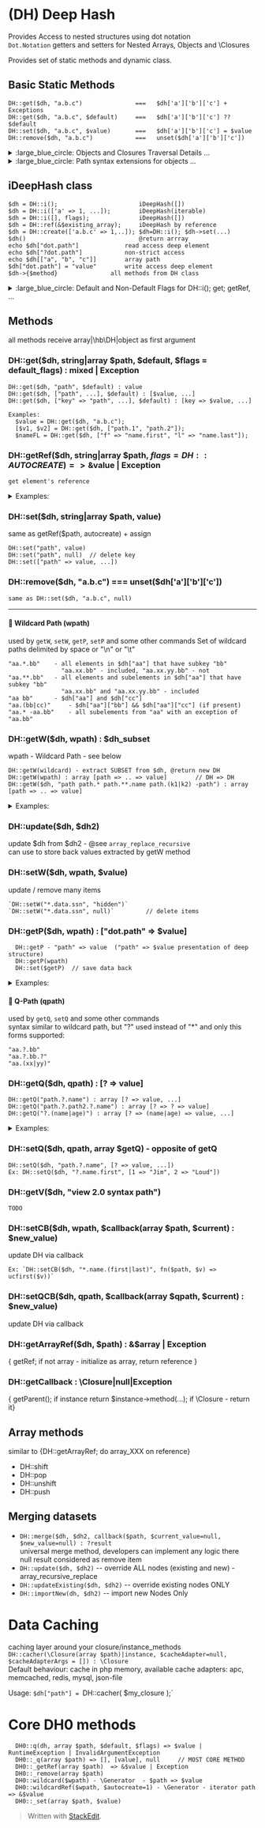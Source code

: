 #  (DH) Deep Hash
 
Provides Access to nested structures using dot notation<br>
`Dot.Notation` getters and setters for Nested Arrays, Objects and \Closures

Provides set of static methods and dynamic class.

## Basic Static Methods
    DH::get($dh, "a.b.c")               ===   $dh['a']['b']['c'] + Exceptions
    DH::get($dh, "a.b.c", $default)     ===   $dh['a']['b']['c'] ?? $default
    DH::set($dh, "a.b.c", $value)       ===   $dh['a']['b']['c'] = $value
    DH::remove($dh, "a.b.c")            ===   unset($dh['a']['b']['c'])

<details>
<summary>:large_blue_circle: Objects and Closures Traversal Details ...</summary>

### Closures Traversal
    closure.xxx            -- if closure have 0-arity, resolve apply "xxx" to result
    closure.xxx            -- if closure have 1-arity, return closure(xxx)
    closure.arg1.arg2...   -- if closure have N-arity, return closure(...$n_args)
						      apply remaining path to result
    variadicClosure.x.y... -- return variadicClosure(...$remaining_path)

### Object Traversal
    object.path.a.b.c...
        if object support \hb\deephash\GetInterface  - GET CONTEXT
          - return object->_q($remaining_path)
        if object support \hb\deephash\SetInterface  - SET CONTEXT
          - return object->_set($remaining_path, $value)
		check for special object-only path syntax
        if object is \ArrayAccess
          - array access ONLY  - see exceptions below
          - STOP all other checks
        if object is NOT \ArrayAccess
          - method  (same logic as for closure traversal)
          - property
          - __invoke()
          - __toArray()
        NOT-FOUND-EXCEPTION (when strict and no-default value)
</details>

<details>
<summary>:large_blue_circle: Path syntax extensions for objects ...</summary>

    *Special "object-only" cases*
    `object.@property`    	-- enforce property
    `object.&method`       		-- enforce method call (only usable for \ArrayAccess case)
    `object.:property`     	-- static property || CONSTANT (all upper case)
</details>

## iDeepHash class
 ```
$dh = DH::i();                       iDeepHash([])
$dh = DH::i(['a' => 1, ...]);        iDeepHash(iterable)
$dh = DH::i([], flags);              iDeepHash([])
$dh = DH::ref(&$existing_array);     iDeepHash by reference
$dh = DH::create(['a.b.c' => 1,..]); $dh=DH::i(); $dh->set(...)
$dh()                                @return arrray
echo $dh["dot.path"]		     read access deep element
echo $dh["?dot.path"]		     non-strict access
echo $dh[["a", "b", "c"]]	     array path
$dh["dot.path"] = "value"	     write access deep element
$dh->{$method} 			     all methods from DH class
```

<details>
<summary>:large_blue_circle: Default and Non-Default Flags for DH::i(); get; getRef, ...</summary>
	
### DEFAULT Flags (bit values)
* `STRICT` 	  - throw exception when no item and no default given
* `ERROR`	  - throw \Error when structural error (ex. traverse deep into int value)
* `AUTORESOLVE`   - when node is \Closure() or Method() - resolve it and return result
* `AUTOCREATE`    - used by `getRef` method only, create structure on access
    
### Non-DEFAULT Flags
* `SAVE_RESOLVED` - when node is \Closure or Method() - resolve it and store it BACK to DH MODIFYING original data<br><small>SAVE_RESOLVED=SAVE_RESOLVED_CLOSURES|SAVE_RESOLVED_METHODS</small>
	* `SAVE_RESOLVED_CLOSURES`
	* `SAVE_RESOLVED_METHODS`

You can achieve similar results with `DH::cacher( closure() )` method
	
</details>

## Methods
all methods receive array|\hb\DH|object as first argument

### DH::get($dh, string|array $path, $default, $flags = default_flags) : mixed | Exception  
    DH::get($dh, "path", $default) : value
    DH::get($dh, ["path", ...], $default) : [$value, ...]
    DH::get($dh, ["key" => "path", ...], $default) : [key => $value, ...]

    Examples:
      $value = DH::get($dh, "a.b.c");
      [$v1, $v2] = DH::get($dh, ["path.1", "path.2"]);
      $nameFL = DH::get($dh, ["f" => "name.first", "l" => "name.last"]);


### DH::getRef($dh, string|array $path, $flags = DH::AUTOCREATE) => \&$value | Exception
    get element's reference
<details>
<summary>Examples:</summary>

    $valueRef = DH::getRef($dh, "a.b.c");
    $valueRef = (int) $valueRef * 2 -1;
    $valueRef = DH::getRef($dh, ["a.b", "cc", "dd"]);
</details>

### DH::set($dh, string|array $path, value)
same as getRef($path, autocreate) + assign

    DH::set("path", value)
    DH::set("path", null)  // delete key
    DH::set(["path" => value, ...])

### DH::remove($dh, "a.b.c")            ===   unset($dh['a']['b']['c'])
    same as DH::set($dh, "a.b.c", null)

---
#### :cherries:	Wildcard Path (wpath)
used by `getW`, `setW`, `getP`, `setP` and some other commands
Set of wildcard paths delimited by space or "\n" or "\t"

	"aa.*.bb" 	 - all elements in $dh["aa"] that have subkey "bb"
				   "aa.xx.bb" - included, "aa.xx.yy.bb" - not 
	"aa.**.bb" 	 - all elements and subelements in $dh["aa"] that have subkey "bb"
				   "aa.xx.bb" and "aa.xx.yy.bb" - included
	"aa bb" 	 - $dh["aa"] and $dh["cc"]
	"aa.(bb|cc)"     - $dh["aa"]["bb"] && $dh["aa"]["cc"] (if present)
	"aa.* -aa.bb"    - all subelements from "aa" with an exception of "aa.bb"

### DH::getW($dh, wpath) : $dh_subset
wpath - Wildcard Path - see below

    DH::getW(wildcard) - extract SUBSET from $dh, @return new DH
    DH::getW(wpath) : array [path => .. => value]        // DH => DH
    DH::getW($dh, "path path.* path.**.name path.(k1|k2) -path") : array [path => .. => value]

<details>
<summary>Examples:</summary>

    $dh = [
	1 => ["name" => ["first" => "Joe", "last" => "Black"], "age" => 6500], 
	2 => ["name" => ["first" => "Silent", "last" => "Bob"], "age" => 28]]
    ];
    DH::getW($dh, "*.name.first");
        [ 1 => ["name" => ["first" => "Joe"]], [2 => ["name" => ["first" => "Silent"]] ]
    DH::getW($dh, "2.name.(first|last)");
	    [1 => ["name" => ["first" => "Joe", "last" => "Bob"]
    DH::getW($dh, "1.name.first 2.* -2.name");
	    [1 => ["name" => ["first" => "Joe"]], 2 => ["age" => 28]]
	    
</details>

### DH::update($dh, $dh2) 
update $dh from $dh2 - @see `array_replace_recursive`<br>can use to store back values extracted by getW method

### DH::setW($dh, wpath, $value)
update / remove many items

    `DH::setW("*.data.ssn", "hidden")`
    `DH::setW("*.data.ssn", null)`         // delete items

###  DH::getP($dh, wpath) : ["dot.path" => $value]
      DH::getP - "path" => value  ("path" => $value presentation of deep structure)
      DH::getP(wpath)
      DH::set($getP)  // save data back
<details>
<summary>Examples:</summary>

    $dh = [
	1 => ["name" => ["first" => "Joe", "last" => "Black"], "age" => 6500], 
	2 => ["name" => ["first" => "Silent", "last" => "Bob"], "age" => 28]]
    ];
    DH::getP($dh, "*.name.first");
        [ "1.name.first" => "Joe", ["2.name.first" => "Silent"]
    DH::getW($dh, "1.name.first 2.* -2.name");
	    ["1.name.first" => "Joe"], "2.age" => 28]
	    
</details>

#### :cherries:	Q-Path (qpath)
used by `getQ`, `setQ` and some other commands<br>
syntax similar to wildcard path, but "?" used instead of "*" and only this forms supported:    

    "aa.?.bb"
    "aa.?.bb.?"
    "aa.(xx|yy)"


### DH::getQ($dh, qpath) : [? => value]
    DH::getQ("path.?.name") : array [? => value, ...]
    DH::getQ("path.?.path2.?.name") : array [? => ? => value]
    DH::getQ("?.(name|age)") : array [? => (name|age) => value, ...]
 <details>
 <summary>Examples:</summary>

    $dh = [
	1 => ["name" => ["first" => "Joe", "last" => "Black"], "age" => 6500], 
	2 => ["name" => ["first" => "Silent", "last" => "Bob"], "age" => 28]]
    ];
    DH::getQ($dh, "?.name.first");
        [ 1 => "Joe", 2 => "Silent"]
    DH::getQ($dh, "?.name.?");
        [ 1 => ["first" => "Joe", "last" => "Black"], 2 => ["first" => "Silent", "last" => "Bob"] ]
    DH::getW($dh, "1.name.(first|last)");
	    ["first" => "Joe", "last" => "Black"]
    DH::setQ($dh, "?.name.first", [1 => 'Ann', 2 => 'Jill']);

</details>

### DH::setQ($dh, qpath, array $getQ)  - opposite of getQ

    DH::setQ($dh, "path.?.name", [? => value, ...])
    Ex: DH::setQ($dh, "?.name.first", [1 => "Jim", 2 => "Loud"])

### DH::getV($dh, "view 2.0 syntax path")
	TODO
 
### DH::setCB($dh, wpath, $callback(array $path, $current) : $new_value)
update DH via callback

	Ex: `DH::setCB($dh, "*.name.(first|last)", fn($path, $v) => ucfirst($v))`
 
### DH::setQCB($dh, qpath, $callback(array $qpath, $current) : $new_value)
update DH via callback

### DH::**getArrayRef(\$dh, \$path)** : &$array | Exception
{ getRef; if not array - initialize as array, return reference }

###  DH::getCallback : \Closure|null|Exception
{ getParent(); if instance return $instance->method(...); if \Closure - return it}
	  
## Array methods
similar to {DH::getArrayRef; do array_XXX on reference}
* DH::shift
* DH::pop
* DH::unshift
* DH::push
 
## Merging datasets
* `DH::merge($dh, $dh2, callback($path, $current_value=null, $new_value=null) : ?result`<br>universal merge method, developers can implement any logic there<br>null result considered as remove item
*  `DH::update($dh, $dh2)`            -- override ALL nodes (existing and new) - array_recursive_replace
*  `DH::updateExisting($dh, $dh2)`    -- override existing nodes ONLY
*  `DH::importNew(dh, $dh2)`         -- import new Nodes Only

# Data Caching
caching layer around your closure/instance_methods<br>
`DH::cacher(\Closure(array $path)|instance, $cacheAdapter=null, $cacheAdapterArgs = []) : \Closure`<br>
Default behaviour: cache in php memory, available cache adapters: apc, memcached, redis, mysql, json-file

Usage: `$dh["path"] = `DH::cacher( $my_closure );`

# Core DH0 methods
```
  DH0::q(dh, array $path, $default, $flags) => $value | RuntimeException | InvalidArgumentException
  DH0::_q(array $path) => [], [value], null     // MOST CORE METHOD
  DH0::_getRef(array $path)  => &$value | Exception
  DH0::_remove(array $path)
  DH0::wildcard($wpath) - \Generator  - $path => $value
  DH0::wildcardRef($wpath, $autocreate=1) - \Generator - iterator path => &$value
  DH0::_set(array $path, $value)
```


> Written with [StackEdit](https://stackedit.io/).
